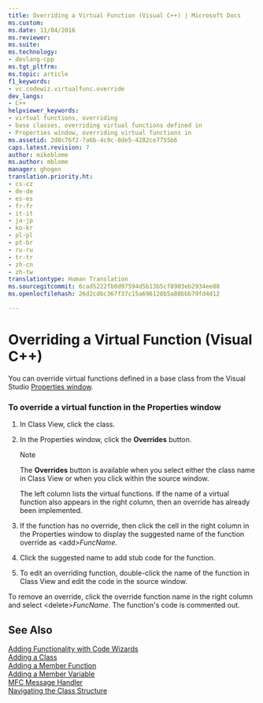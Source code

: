 ```yaml
---
title: Overriding a Virtual Function (Visual C++) | Microsoft Docs
ms.custom: 
ms.date: 11/04/2016
ms.reviewer: 
ms.suite: 
ms.technology:
- devlang-cpp
ms.tgt_pltfrm: 
ms.topic: article
f1_keywords:
- vc.codewiz.virtualfunc.override
dev_langs:
- C++
helpviewer_keywords:
- virtual functions, overriding
- base classes, overriding virtual functions defined in
- Properties window, overriding virtual functions in
ms.assetid: 2d8c76f2-7a6b-4c9c-8de5-4282ce7755b6
caps.latest.revision: 7
author: mikeblome
ms.author: mblome
manager: ghogen
translation.priority.ht:
- cs-cz
- de-de
- es-es
- fr-fr
- it-it
- ja-jp
- ko-kr
- pl-pl
- pt-br
- ru-ru
- tr-tr
- zh-cn
- zh-tw
translationtype: Human Translation
ms.sourcegitcommit: 6cad5222fb0d97594d5b13b5cf8903eb2934ee88
ms.openlocfilehash: 26d2cdbc367f37c15a696128b5a88bbb79fd4d12

---
```

# Overriding a Virtual Function (Visual C++)
You can override virtual functions defined in a base class from the Visual Studio [Properties window](/visualstudio/ide/reference/properties-window).  
  
### To override a virtual function in the Properties window  
  
1.  In Class View, click the class.  
  
2.  In the Properties window, click the **Overrides** button.  
  
    > [!NOTE]
    >  The **Overrides** button is available when you select either the class name in Class View or when you click within the source window.  
  
     The left column lists the virtual functions. If the name of a virtual function also appears in the right column, then an override has already been implemented.  
  
3.  If the function has no override, then click the cell in the right column in the Properties window to display the suggested name of the function override as \<add>*FuncName*.  
  
4.  Click the suggested name to add stub code for the function.  
  
5.  To edit an overriding function, double-click the name of the function in Class View and edit the code in the source window.  
  
 To remove an override, click the override function name in the right column and select \<delete>*FuncName*. The function's code is commented out.  
  
## See Also  
 [Adding Functionality with Code Wizards](../ide/adding-functionality-with-code-wizards-cpp.md)   
 [Adding a Class](../ide/adding-a-class-visual-cpp.md)   
 [Adding a Member Function](../ide/adding-a-member-function-visual-cpp.md)   
 [Adding a Member Variable](../ide/adding-a-member-variable-visual-cpp.md)   
 [MFC Message Handler](../mfc/reference/adding-an-mfc-message-handler.md)   
 [Navigating the Class Structure](../ide/navigating-the-class-structure-visual-cpp.md)


<!--HONumber=Jan17_HO2-->


